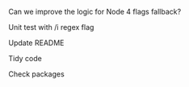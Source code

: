 Can we improve the logic for Node 4 flags fallback?

Unit test with /i regex flag

Update README

Tidy code

Check packages
